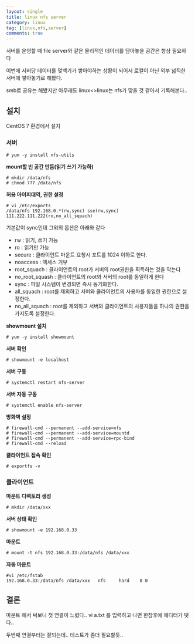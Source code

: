 ```yaml
---
layout: single
title: linux nfs server
category: linux
tag: [linux,nfs,server]
comments: true
---
```


서버를 운영할 때 file server와 같은 물리적인 데이터를 담아놓을 공간은 항상 필요하다

이번에 서버당 데이터를 몇백기가 쌓아야하는 상황이 되어서 로컬이 아닌 외부 넓직한 서버에 쌓아놓기로 해봤다.

smb로 공유는 해봤지만 아무래도 linux<>linux는 nfs가 맞을 것 같아서 기록해본다..

## 설치

CentOS 7 환경에서 설치

### 서버

```text
# yum -y install nfs-utils
``` 

**mount할 빈 공간 만듬(읽기 쓰기 가능하)**  
```text
# mkdir /data/nfs
# chmod 777 /data/nfs
```

**허용 아이피대역, 권한 설정**  
```text
# vi /etc/exports
/data/nfs 192.168.0.*(rw,sync) sse(rw,sync) 111.222.111.222(ro,no_all_squach)
```

기본값이 sync인데 그외의 옵션은 아래와 같다

- rw : 읽기, 쓰기 가능
- ro : 읽기만 가능
- secure : 클라이언트 마운트 요청시 포트를 1024 이하로 한다.
- noaccess : 액세스 거부
- root_squach : 클라이언트의 root가 서버의 root권한을 획득하는 것을 막는다
- no_root_squash : 클라이언트의 root와 서버의 root를 동일하게 한다
- sync : 파일 시스템이 변경되면 즉시 동기화한다.
- all_squach : root를 제외하고 서버와 클라이언트의 사용자를 동일한 권한으로 설정한다.
- no_all_squach : root를 제외하고 서버와 클라이언트의 사용자들을 하나의 권한을 가지도록 설정한다. 

**showmount 설치**  
```text
# yum -y install showmount
```
 
**서버 확인**    
```text
# showmount -e localhost
```

**서버 구동**  
```text
# systemctl restart nfs-server
```

**서버 자동 구동**  
```text
# systemctl enable nfs-server
```  

**방화벽 설정**  
```text
# firewall-cmd --permanent --add-service=nfs
# firewall-cmd --permanent --add-service=mountd
# firewall-cmd --permanent --add-service=rpc-bind
# firewall-cmd --reload
```

**클라이언트 접속 확인**  
```text
# exportfs -v
```

### 클라이언트

**마운트 디렉토리 생성**  
```text
# mkdir /data/xxx
```

**서버 상태 확인**  
```text
# showmount -e 192.168.0.33
```

**마운트**
```text
# mount -t nfs 192.168.0.33:/data/nfs /data/xxx
```

**자동 마운트**
```text
#vi /etc/fstab
192.168.0.33:/data/nfs /data/xxx   nfs     hard    0 0
```

## 결론

마운트 해서 써보니 첫 연결이 느렸다.. vi a.txt 를 입력하고 나면 한참후에 에디터가 떳다..

두번째 연결부터는 잘되는데.. 테스트가 좀더 필요할듯..
